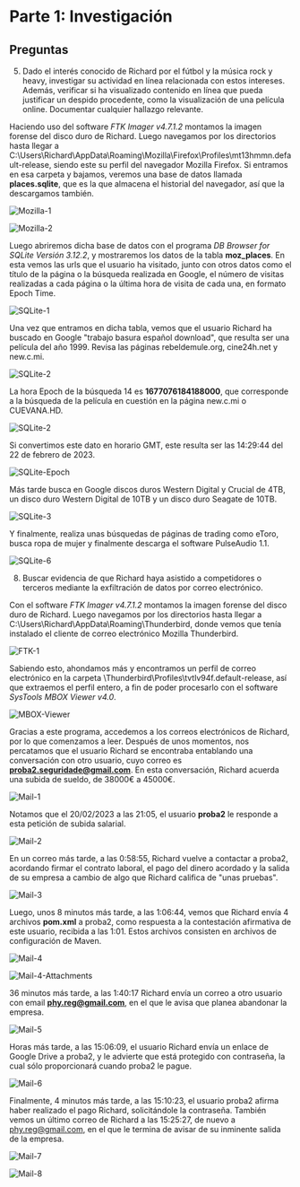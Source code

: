 # Parte 1: Investigación

## Preguntas

5. Dado el interés conocido de Richard por el fútbol y la música rock y heavy, investigar su actividad en línea relacionada con estos intereses. Además, verificar si ha visualizado contenido en línea que pueda justificar un despido procedente, como la visualización de una película online. Documentar cualquier hallazgo relevante.

Haciendo uso del software *FTK Imager v4.7.1.2* montamos la imagen forense del disco duro de Richard. Luego navegamos por los directorios hasta llegar a C:\\Users\\Richard\\AppData\\Roaming\\Mozilla\\Firefox\\Profiles\\mt13hmmn.default-release, siendo este su perfil del navegador Mozilla Firefox. Si entramos en esa carpeta y bajamos, veremos una base de datos llamada **places.sqlite**, que es la que almacena el historial del navegador, así que la descargamos también.

![Mozilla-1](img/4-Mozilla-Firefox.png)

![Mozilla-2](img/4-Mozilla-Firefox-1.png)

Luego abriremos dicha base de datos con el programa *DB Browser for SQLite Versión 3.12.2*, y mostraremos los datos de la tabla **moz_places**. En esta vemos las urls que el usuario ha visitado, junto con otros datos como el título de la página o la búsqueda realizada en Google, el número de visitas realizadas a cada página o la última hora de visita de cada una, en formato Epoch Time.

![SQLite-1](img/5-SQLite-Browser-1.png)

Una vez que entramos en dicha tabla, vemos que el usuario Richard ha buscado en Google "trabajo basura español download", que resulta ser una película del año 1999. Revisa las páginas rebeldemule.org, cine24h.net y new.c.mi.

![SQLite-2](img/5-SQLite-Browser-2.png)

La hora Epoch de la búsqueda 14 es **1677076184188000**, que corresponde a la búsqueda de la película en cuestión en la página new.c.mi o CUEVANA.HD.

![SQLite-2](img/5-SQLite-Browser-4.png)

Si convertimos este dato en horario GMT, este resulta ser las 14:29:44 del 22 de febrero de 2023.

![SQLite-Epoch](img/5-SQLite-Browser-5.png)

Más tarde busca en Google discos duros Western Digital y Crucial de 4TB, un disco duro Western Digital de 10TB y un disco duro Seagate de 10TB.

![SQLite-3](img/5-SQLite-Browser-3-1.png)

Y finalmente, realiza unas búsquedas de páginas de trading como eToro, busca ropa de mujer y finalmente descarga el software PulseAudio 1.1.

![SQLite-6](img/5-SQLite-Browser-6.png)

8. Buscar evidencia de que Richard haya asistido a competidores o terceros mediante la exfiltración de datos por correo electrónico.

Con el software *FTK Imager v4.7.1.2* montamos la imagen forense del disco duro de Richard. Luego navegamos por los directorios hasta llegar a C:\\Users\\Richard\\AppData\\Roaming\\Thunderbird, donde vemos que tenía instalado el cliente de correo electrónico Mozilla Thunderbird. 

![FTK-1](img/1-Evidence-Tree.png)

Sabiendo esto, ahondamos más y encontramos un perfil de correo electrónico en la carpeta \\Thunderbird\\Profiles\\tvtlv94f.default-release, así que extraemos el perfil entero, a fin de poder procesarlo con el software *SysTools MBOX Viewer v4.0*.

![MBOX-Viewer](img/2-SysTools-MBOX-Viewer.png)

Gracias a este programa, accedemos a los correos electrónicos de Richard, por lo que comenzamos a leer. Después de unos momentos, nos percatamos que el usuario Richard se encontraba entablando una conversación con otro usuario, cuyo correo es **proba2.seguridade@gmail.com**. En esta conversación, Richard acuerda una subida de sueldo, de 38000€ a 45000€.

![Mail-1](img/3-Mail-1.png)

Notamos que el 20/02/2023 a las 21:05, el usuario **proba2** le responde a esta petición de subida salarial.

![Mail-2](img/3-Mail-2.png)

En un correo más tarde, a las 0:58:55, Richard vuelve a contactar a proba2, acordando firmar el contrato laboral, el pago del dinero acordado y la salida de su empresa a cambio de algo que Richard califica de "unas pruebas".

![Mail-3](img/3-Mail-3.png)

Luego, unos 8 minutos más tarde, a las 1:06:44, vemos que Richard envía 4 archivos **pom.xml** a proba2, como respuesta a la contestación afirmativa de este usuario, recibida a las 1:01. Estos archivos consisten en archivos de configuración de Maven.

![Mail-4](img/3-Mail-4.png)

![Mail-4-Attachments](img/3-Mail-4-Attachments.png)

36 minutos más tarde, a las 1:40:17 Richard envía un correo a otro usuario con email **phy.reg@gmail.com**, en el que le avisa que planea abandonar la empresa.

![Mail-5](img/3-Mail-5.png)

Horas más tarde, a las 15:06:09, el usuario Richard envía un enlace de Google Drive a proba2, y le advierte que está protegido con contraseña, la cual sólo proporcionará cuando proba2 le pague.

![Mail-6](img/3-Mail-6.png)

Finalmente, 4 minutos más tarde, a las 15:10:23, el usuario proba2 afirma haber realizado el pago Richard, solicitándole la contraseña. También vemos un último correo de Richard a las 15:25:27, de nuevo a phy.reg@gmail.com, en el que le termina de avisar de su inminente salida de la empresa.

![Mail-7](img/3-Mail-7.png)

![Mail-8](img/3-Mail-8.png)
